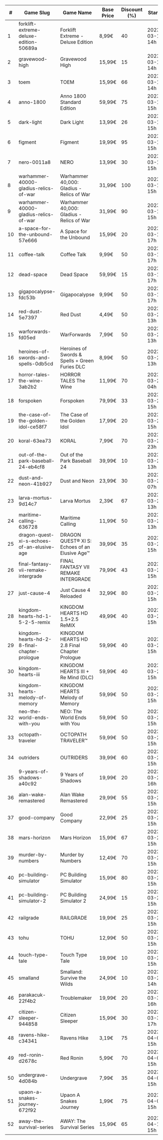 |#|Game Slug|Game Name|Base Price|Discount (%)|Starts|Ends|
|---|---|---|---|---|---|---|
|1|forklift-extreme-deluxe-edition-50689a|Forklift Extreme - Deluxe Edition|8,99€|40|2023-03-16 14h|2023-03-23 14h|
|2|gravewood-high|Gravewood High|15,99€|15|2023-03-16 14h|2023-03-23 14h|
|3|toem|TOEM|15,99€|66|2023-03-16 14h|2023-03-23 14h|
|4|anno-1800|Anno 1800 Standard Edition|59,99€|75|2023-03-16 15h|2023-03-23 16h|
|5|dark-light|Dark Light|13,99€|26|2023-03-16 15h|2023-03-24 15h|
|6|figment|Figment|19,99€|95|2023-03-16 15h|2023-04-09 15h|
|7|nero-0011a8|NERO|13,99€|30|2023-03-16 15h|2023-03-23 15h|
|8|warhammer-40000-gladius-relics-of-war|Warhammer 40,000: Gladius - Relics of War|31,99€|100|2023-03-16 15h|2023-03-23 15h|
|9|warhammer-40000-gladius-relics-of-war|Warhammer 40,000: Gladius - Relics of War|31,99€|90|2023-03-16 15h|2023-03-23 15h|
|10|a-space-for-the-unbound-57e666|A Space for the Unbound|15,99€|20|2023-03-16 17h|2023-03-26 17h|
|11|coffee-talk|Coffee Talk|9,99€|50|2023-03-16 17h|2023-03-23 17h|
|12|dead-space|Dead Space|59,99€|15|2023-03-16 17h|2023-03-23 17h|
|13|gigapocalypse-fdc53b|Gigapocalypse|9,99€|50|2023-03-16 17h|2023-03-23 17h|
|14|red-dust-5e7397|Red Dust|4,49€|50|2023-03-20 13h|2023-03-27 13h|
|15|warforwards-fd05ed|WarForwards|7,99€|50|2023-03-20 13h|2023-03-27 13h|
|16|heroines-of-swords-and-spells-0db5cd|Heroines of Swords & Spells + Green Furies DLC|8,99€|50|2023-03-21 13h|2023-03-28 13h|
|17|horror-tales-the-wine-3ab2b2|HORROR TALES The Wine|11,99€|70|2023-03-22 04h|2023-04-02 04h|
|18|forspoken|Forspoken|79,99€|33|2023-03-23 15h|2023-04-03 16h|
|19|the-case-of-the-golden-idol-ce58f7|The Case of the Golden Idol|17,99€|20|2023-03-23 15h|2023-04-02 15h|
|20|koral-63ea73|KORAL|7,99€|70|2023-03-23 23h|2023-04-04 23h|
|21|out-of-the-park-baseball-24-eb4cf8|Out of the Park Baseball 24|39,99€|10|2023-03-24 13h|2023-04-07 13h|
|22|dust-and-neon-41b927|Dust and Neon|23,99€|30|2023-03-27 07h|2023-04-03 07h|
|23|larva-mortus-9d14c7|Larva Mortus|2,39€|67|2023-03-27 13h|2023-04-03 13h|
|24|maritime-calling-636728|Maritime Calling|11,99€|50|2023-03-27 13h|2023-04-03 13h|
|25|dragon-quest-xi-s-echoes-of-an-elusive-age|DRAGON QUEST® XI S: Echoes of an Elusive Age™|39,99€|35|2023-03-27 15h|2023-04-03 16h|
|26|final-fantasy-vii-remake-intergrade|FINAL FANTASY VII REMAKE INTERGRADE|79,99€|43|2023-03-27 15h|2023-04-03 16h|
|27|just-cause-4|Just Cause 4 Reloaded|32,99€|80|2023-03-27 15h|2023-04-03 16h|
|28|kingdom-hearts-hd-1-5-2-5-remix|KINGDOM HEARTS HD 1.5+2.5 ReMIX|49,99€|40|2023-03-27 15h|2023-04-03 16h|
|29|kingdom-hearts-hd-2-8-final-chapter-prologue|KINGDOM HEARTS HD 2.8 Final Chapter Prologue|59,99€|40|2023-03-27 15h|2023-04-03 16h|
|30|kingdom-hearts-iii|KINGDOM HEARTS III + Re Mind (DLC)|59,99€|40|2023-03-27 15h|2023-04-03 16h|
|31|kingdom-hearts-melody-of-memory|KINGDOM HEARTS Melody of Memory|59,99€|50|2023-03-27 15h|2023-04-03 16h|
|32|neo-the-world-ends-with-you|NEO: The World Ends with You|59,99€|50|2023-03-27 15h|2023-04-03 16h|
|33|octopath-traveler|OCTOPATH TRAVELER™|59,99€|50|2023-03-27 15h|2023-04-03 16h|
|34|outriders|OUTRIDERS|39,99€|60|2023-03-27 15h|2023-04-03 16h|
|35|9-years-of-shadows-a40c92|9 Years of Shadows|19,99€|20|2023-03-27 16h|2023-04-03 16h|
|36|alan-wake-remastered|Alan Wake Remastered|29,99€|55|2023-03-28 15h|2023-04-04 15h|
|37|good-company|Good Company|22,99€|25|2023-03-28 15h|2023-04-04 15h|
|38|mars-horizon|Mars Horizon|15,99€|67|2023-03-28 15h|2023-04-04 15h|
|39|murder-by-numbers|Murder by Numbers|12,49€|70|2023-03-28 15h|2023-04-04 15h|
|40|pc-building-simulator|PC Building Simulator|15,99€|80|2023-03-28 15h|2023-04-04 15h|
|41|pc-building-simulator-2|PC Building Simulator 2|24,99€|15|2023-03-28 15h|2023-04-04 15h|
|42|railgrade|RAILGRADE|19,99€|25|2023-03-28 15h|2023-04-04 15h|
|43|tohu|TOHU|12,99€|50|2023-03-28 15h|2023-04-04 15h|
|44|touch-type-tale|Touch Type Tale|19,99€|10|2023-03-28 15h|2023-04-04 15h|
|45|smalland|Smalland: Survive the Wilds|24,99€|10|2023-03-29 14h|2023-04-10 14h|
|46|parakacuk-22f4b2|Troublemaker|19,99€|20|2023-03-30 16h|2023-04-06 16h|
|47|citizen-sleeper-944858|Citizen Sleeper|15,99€|30|2023-03-30 17h|2023-04-05 17h|
|48|ravens-hike-c34341|Ravens Hike|3,19€|75|2023-04-03 15h|2023-04-10 15h|
|49|red-ronin-d2678c|Red Ronin|5,99€|70|2023-04-03 15h|2023-04-10 15h|
|50|undergrave-4d084b|Undergrave|7,99€|35|2023-04-03 15h|2023-04-10 15h|
|51|upaon-a-snakes-journey-672f92|Upaon A Snakes Journey|1,99€|75|2023-04-03 15h|2023-04-10 15h|
|52|away-the-survival-series|AWAY: The Survival Series|15,99€|65|2023-04-15 15h|2023-04-29 15h|
